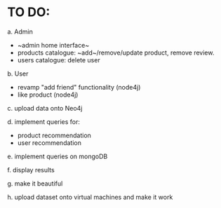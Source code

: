 # TO DO:

a. Admin
- ~admin home interface~
- products catalogue: ~add~/remove/update product, remove review.
- users catalogue: delete user

b. User
- revamp "add friend" functionality (node4j)
- like product (node4j)

c. upload data onto Neo4j

d. implement queries for:
- product recommendation
- user recommendation
  
e. implement queries on mongoDB

f. display results

g. make it beautiful

h. upload dataset onto virtual machines and make it work
